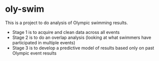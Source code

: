 # oly-swim
This is a project to do analysis of Olympic swimming results.
* Stage 1 is to acquire and clean data across all events
* Stage 2 is to do an overlap analysis (looking at what swimmers have participated in multiple events)
* Stage 3 is to develop a predictive model of results based only on past Olympic event results
